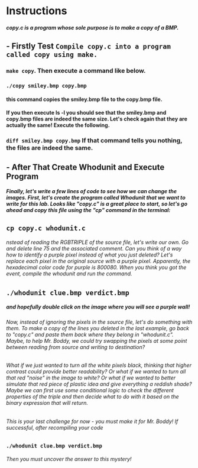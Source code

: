 # Instructions

##### copy.c is a program whose sole purpose is to make a copy of a BMP.

## - Firstly Test `Compile copy.c into a program called copy using make.`

### `make copy`. Then execute a command like below.
### `./copy smiley.bmp copy.bmp`

#### this command copies the smiley.bmp file to the copy.bmp file.

#### If you then execute ls -l you should see that the smiley.bmp and copy.bmp files are indeed the same size. Let's check again that they are actually the same! Execute the following.

### `diff smiley.bmp copy.bmp` If that command tells you nothing, the files are indeed the same.


## - After That Create Whodunit and Execute Program
##### Finally, let's write a few lines of code to see how we can change the images. First, let's create the program called Whodunit that we want to write for this lab. Looks like "copy.c" is a great place to start, so let's go ahead and copy this file using the "cp" command in the terminal:

## `cp copy.c whodunit.c`

###### nstead of reading the RGBTRIPLE of the source file, let's write our own. Go and delete line 75 and the associated comment. Can you think of a way how to identify a purple pixel instead of what you just deleted? Let's replace each pixel in the original source with a purple pixel. Apparently, the hexadecimal color code for purple is 800080. When you think you got the event, compile the whodunit and run the command.

## `./whodunit clue.bmp verdict.bmp`
##### and hopefully double click on the image where you will see a purple wall!


###### Now, instead of ignoring the pixels in the source file, let's do something with them. To make a copy of the lines you deleted in the last example, go back to "copy.c" and paste them back where they belong in "whodunit.c". Maybe, to help Mr. Boddy, we could try swapping the pixels at some point between reading from source and writing to destination?

###### What if we just wanted to turn all the white pixels black, thinking that higher contrast could provide better readability? Or what if we wanted to turn all that red "noise" in the image to white? Or what if we wanted to better simulate that red piece of plastic idea and give everything a reddish shade? Maybe we can first use some conditional logic to check the different properties of the triple and then decide what to do with it based on the binary expression that will return.

###### This is your last challenge for now - you must make it for Mr. Boddy! If successful, after recompiling your code

### `./whodunit clue.bmp verdict.bmp`

###### Then you must uncover the answer to this mystery!